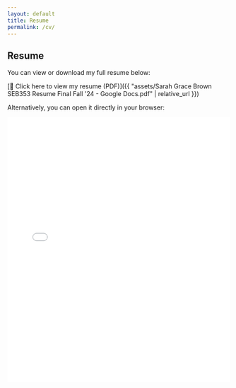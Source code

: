 ```yaml
---
layout: default
title: Resume
permalink: /cv/
---
```


## Resume

You can view or download my full resume below:

[📄 Click here to view my resume (PDF)]({{ "assets/Sarah Grace Brown SEB353 Resume Final Fall '24 - Google Docs.pdf" | relative_url }})

Alternatively, you can open it directly in your browser:  
<iframe src="{{ 'assets/Sarah Grace Brown SEB353 Resume Final Fall '24 - Google Docs.pdf' | relative_url }}" width="100%" height="600px" style="border: none;"></iframe>
